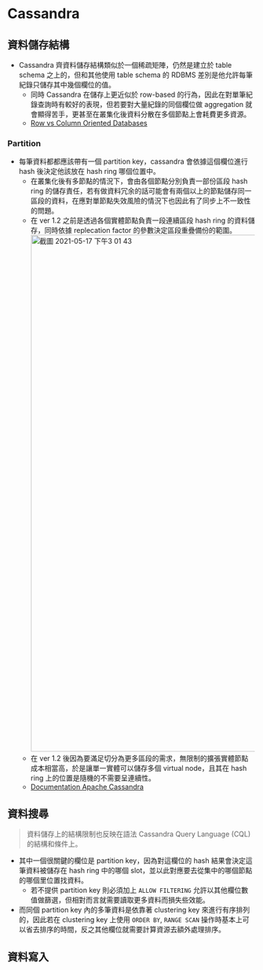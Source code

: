 # Cassandra 

## 資料儲存結構
- Cassandra 齊資料儲存結構類似於一個稀疏矩陣，仍然是建立於 table schema 之上的，但和其他使用 table schema 的 RDBMS 差別是他允許每筆紀錄只儲存其中幾個欄位的值。
  - 同時 Cassandra 在儲存上更近似於 row-based 的行為，因此在對單筆紀錄查詢時有較好的表現，但若要對大量紀錄的同個欄位做 aggregation 就會顯得苦手，更甚至在叢集化後資料分散在多個節點上會耗費更多資源。
  - [Row vs Column Oriented Databases](https://dataschool.com/data-modeling-101/row-vs-column-oriented-databases/)

### Partition
- 每筆資料都都應該帶有一個 partition key，cassandra 會依據這個欄位進行 hash 後決定他該放在 hash ring 哪個位置中。
  - 在叢集化後有多節點的情況下，會由各個節點分別負責一部份區段 hash ring 的儲存責任，若有做資料冗余的話可能會有兩個以上的節點儲存同一區段的資料，在應對單節點失效風險的情況下也因此有了同步上不一致性的問題。
  - 在 ver 1.2 之前是透過各個實體節點負責一段連續區段 hash ring 的資料儲存，同時依據 replecation factor 的參數決定區段重疊備份的範圍。
    <img width="1051" alt="截圖 2021-05-17 下午3 01 43" src="https://user-images.githubusercontent.com/26277801/118445274-cfea3000-b720-11eb-8bc7-281d76c54aef.png">
  - 在 ver 1.2 後因為要滿足切分為更多區段的需求，無限制的擴張實體節點成本相當高，於是讓單一實體可以儲存多個 virtual node，且其在 hash ring 上的位置是隨機的不需要呈連續性。
  - [Documentation Apache Cassandra](https://cassandra.apache.org/doc/latest/architecture/dynamo.html)

## 資料搜尋
> 資料儲存上的結構限制也反映在語法 Cassandra Query Language (CQL) 的結構和條件上。
- 其中一個很關鍵的欄位是 partition key，因為對這欄位的 hash 結果會決定這筆資料被儲存在 hash ring 中的哪個 slot，並以此對應要去從集中的哪個節點的哪個里位置找資料。
  - 若不提供 partition key 則必須加上 `ALLOW FILTERING` 允許以其他欄位數值做篩選，但相對而言就需要讀取更多資料而損失些效能。
- 而同個 partition key 內的多筆資料是依靠著 clustering key 來進行有序排列的，因此若在 clustering key 上使用 `ORDER BY`, `RANGE SCAN` 操作時基本上可以省去排序的時間，反之其他欄位就需要計算資源去額外處理排序。

## 資料寫入
